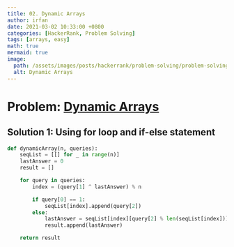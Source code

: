 ```yaml
---
title: 02. Dynamic Arrays
author: irfan
date: 2021-03-02 10:33:00 +0800
categories: [HackerRank, Problem Solving]
tags: [arrays, easy]
math: true
mermaid: true
image:
  path: /assets/images/posts/hackerrank/problem-solving/problem-solving.png
  alt: Dynamic Arrays
---
```


# **Problem:** [Dynamic Arrays](https://www.hackerrank.com/challenges/dynamic-array/)

## Solution 1: Using for loop and if-else statement
```python
def dynamicArray(n, queries):
    seqList = [[] for _ in range(n)]
    lastAnswer = 0
    result = []

    for query in queries:
        index = (query[1] ^ lastAnswer) % n

        if query[0] == 1:
            seqList[index].append(query[2])
        else:
            lastAnswer = seqList[index][query[2] % len(seqList[index])]
            result.append(lastAnswer)

    return result
```








